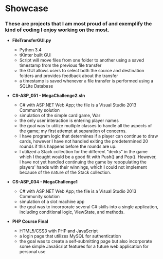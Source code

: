 # Showcase
### These are projects that I am most proud of and exemplify the kind of coding I enjoy working on the most.

* __FileTransferGUI.py__
    * Python 3.4
    * tKinter built GUI
    * Script will move files from one folder to another using a saved timestamp from the previous file transfer
    * the GUI allows users to select both the source and destination folders and provides feedback about the transfer
    * a timestamp is saved whenever a file transfer is performed using a SQLite Database

* __CS-ASP_051 - MegaChallenge2.sln__
    * C# with ASP.NET Web App; the file is a Visual Studio 2013 Community solution
    * simulation of the simple card game, War
    * the only user interaction is entering player names
    * the goal was to utilize mutliple classes to handle all the aspects of the game; my first attempt at separation of concerns.
    * I have program logic that determines if a player can continue to draw cards, however I have not handled exiting the predetermined 20 rounds if this happens before the rounds are up.
    * I utilized a Stack<T> collection for the different "decks" in the game which I thought would be a good fit with Push() and Pop().  However, I have not yet handled continuing the game by repopulating the players' hands with their winnings, which I could not implement because of the nature of the Stack<T> collection.

* __CS-ASP_034 - MegaChallenge1__
    * C# with ASP.NET Web App; the file is a Visual Studio 2013 Community solution
    * simulation of a slot machine app
    * the goal was to incorporate several C# skills into a single application, including conditional logic, ViewState, and methods.

* __PHP Course Final__
    * HTML5/CSS3 with PHP and JavaScript
    * a login page that utilizes MySQL for authentication
    * the goal was to create a self-submitting page but also incorporate some simple JavaScript features for a future web application for personal use

